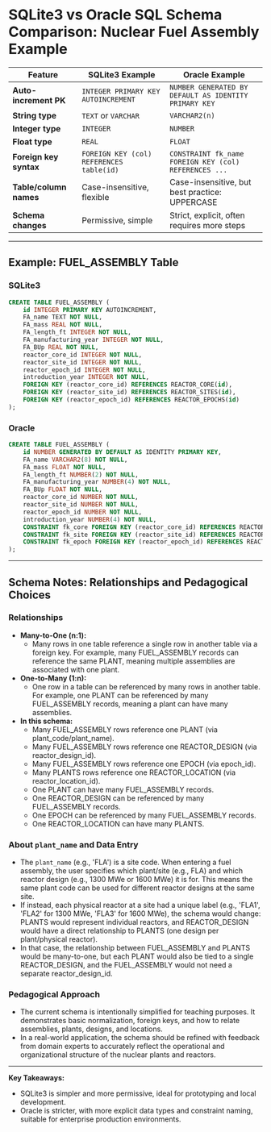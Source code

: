 # SQLite3 vs Oracle SQL Schema Comparison: Nuclear Fuel Assembly Example

| Feature                | SQLite3 Example                                   | Oracle Example                                         |
|------------------------|---------------------------------------------------|--------------------------------------------------------|
| **Auto-increment PK**  | `INTEGER PRIMARY KEY AUTOINCREMENT`               | `NUMBER GENERATED BY DEFAULT AS IDENTITY PRIMARY KEY`  |
| **String type**        | `TEXT` or `VARCHAR`                               | `VARCHAR2(n)`                                          |
| **Integer type**       | `INTEGER`                                         | `NUMBER`                                               |
| **Float type**         | `REAL`                                            | `FLOAT`                                                |
| **Foreign key syntax** | `FOREIGN KEY (col) REFERENCES table(id)`          | `CONSTRAINT fk_name FOREIGN KEY (col) REFERENCES ...`  |
| **Table/column names** | Case-insensitive, flexible                        | Case-insensitive, but best practice: UPPERCASE         |
| **Schema changes**     | Permissive, simple                                | Strict, explicit, often requires more steps            |

---

## Example: FUEL_ASSEMBLY Table

### SQLite3
```sql
CREATE TABLE FUEL_ASSEMBLY (
    id INTEGER PRIMARY KEY AUTOINCREMENT,
    FA_name TEXT NOT NULL,
    FA_mass REAL NOT NULL,
    FA_length_ft INTEGER NOT NULL,
    FA_manufacturing_year INTEGER NOT NULL,
    FA_BUp REAL NOT NULL,
    reactor_core_id INTEGER NOT NULL,
    reactor_site_id INTEGER NOT NULL,
    reactor_epoch_id INTEGER NOT NULL,
    introduction_year INTEGER NOT NULL,
    FOREIGN KEY (reactor_core_id) REFERENCES REACTOR_CORE(id),
    FOREIGN KEY (reactor_site_id) REFERENCES REACTOR_SITES(id),
    FOREIGN KEY (reactor_epoch_id) REFERENCES REACTOR_EPOCHS(id)
);
```

### Oracle
```sql
CREATE TABLE FUEL_ASSEMBLY (
    id NUMBER GENERATED BY DEFAULT AS IDENTITY PRIMARY KEY,
    FA_name VARCHAR2(8) NOT NULL,
    FA_mass FLOAT NOT NULL,
    FA_length_ft NUMBER(2) NOT NULL,
    FA_manufacturing_year NUMBER(4) NOT NULL,
    FA_BUp FLOAT NOT NULL,
    reactor_core_id NUMBER NOT NULL,
    reactor_site_id NUMBER NOT NULL,
    reactor_epoch_id NUMBER NOT NULL,
    introduction_year NUMBER(4) NOT NULL,
    CONSTRAINT fk_core FOREIGN KEY (reactor_core_id) REFERENCES REACTOR_CORE(id),
    CONSTRAINT fk_site FOREIGN KEY (reactor_site_id) REFERENCES REACTOR_SITES(id),
    CONSTRAINT fk_epoch FOREIGN KEY (reactor_epoch_id) REFERENCES REACTOR_EPOCHS(id)
);
```

---

## Schema Notes: Relationships and Pedagogical Choices

### Relationships
- **Many-to-One (n:1):**
  - Many rows in one table reference a single row in another table via a foreign key. For example, many FUEL_ASSEMBLY records can reference the same PLANT, meaning multiple assemblies are associated with one plant.
- **One-to-Many (1:n):**
  - One row in a table can be referenced by many rows in another table. For example, one PLANT can be referenced by many FUEL_ASSEMBLY records, meaning a plant can have many assemblies.
- **In this schema:**
  - Many FUEL_ASSEMBLY rows reference one PLANT (via plant_code/plant_name).
  - Many FUEL_ASSEMBLY rows reference one REACTOR_DESIGN (via reactor_design_id).
  - Many FUEL_ASSEMBLY rows reference one EPOCH (via epoch_id).
  - Many PLANTS rows reference one REACTOR_LOCATION (via reactor_location_id).
  - One PLANT can have many FUEL_ASSEMBLY records.
  - One REACTOR_DESIGN can be referenced by many FUEL_ASSEMBLY records.
  - One EPOCH can be referenced by many FUEL_ASSEMBLY records.
  - One REACTOR_LOCATION can have many PLANTS.

### About `plant_name` and Data Entry
- The `plant_name` (e.g., 'FLA') is a site code. When entering a fuel assembly, the user specifies which plant/site (e.g., FLA) and which reactor design (e.g., 1300 MWe or 1600 MWe) it is for. This means the same plant code can be used for different reactor designs at the same site.
- If instead, each physical reactor at a site had a unique label (e.g., 'FLA1', 'FLA2' for 1300 MWe, 'FLA3' for 1600 MWe), the schema would change: PLANTS would represent individual reactors, and REACTOR_DESIGN would have a direct relationship to PLANTS (one design per plant/physical reactor).
- In that case, the relationship between FUEL_ASSEMBLY and PLANTS would be many-to-one, but each PLANT would also be tied to a single REACTOR_DESIGN, and the FUEL_ASSEMBLY would not need a separate reactor_design_id.

### Pedagogical Approach
- The current schema is intentionally simplified for teaching purposes. It demonstrates basic normalization, foreign keys, and how to relate assemblies, plants, designs, and locations.
- In a real-world application, the schema should be refined with feedback from domain experts to accurately reflect the operational and organizational structure of the nuclear plants and reactors.

---

**Key Takeaways:**
- SQLite3 is simpler and more permissive, ideal for prototyping and local development.
- Oracle is stricter, with more explicit data types and constraint naming, suitable for enterprise production environments.
